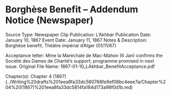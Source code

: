 # Borghèse Benefit – Addendum Notice (Newspaper)

Source Type: Newspaper Clip
Publication: L’Akhbar
Publication Date: January 10, 1867
Event Date: January 11, 1867
Notes & Description: Borghèse benefit, Théâtre impérial d’Alger (01/11/67)

Acceptance letter: Mme la Maréchale de Mac-Mahon (6 Jan) confirms the Société des Dames de Charité’s support; programme promised in next issue.
Original File Name: 1867-01-10_LAkhbar_BenefitAcceptance.pdf






Chapter(s): Chapter 4 (1867) (../Writing%20drafts%201eea8fa33dc580768fe9ef08bc4eee7a/Chapter%204%20(1867)%201eea8fa33dc5814fa184d173a98f0d1b.md)